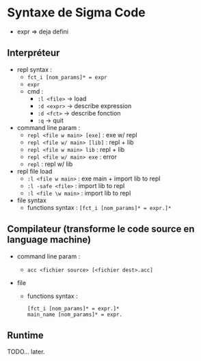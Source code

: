 # Syntaxe de Sigma Code

- expr => deja defini

## Interpréteur

- repl syntax :
  - `fct_i [nom_params]* = expr`
  - `expr`
  - cmd :
    - `:l <file>` -> load
    - `:d <expr>` -> describe expression
    - `:d <fct>` -> describe fonction
    - `:q` -> quit
- command line param :
  - `repl <file w main> [exe]`  : exe w/ repl
  - `repl <file w/ main> [lib]` : repl + lib
  - `repl <file w main> lib`    : repl + lib
  - `repl <file w/ main> exe`   : error
  - `repl`                      : repl w/ lib
- repl file load
  - `:l <file w main>`  : exe main + import lib to repl
  - `:l -safe <file>`   : import lib to repl
  - `:l <file \w main>` : import lib to repl
- file syntax
  - functions syntax : `[fct_i [nom_params]* = expr.]*`

## Compilateur (transforme le code source en language machine)

- command line param :
  - `acc <fichier source> [<fichier dest>.acc]`

- file
  - functions syntax :

    ``` acc
    [fct_i [nom_params]* = expr.]*
    main_name [nom_params]* = expr.
    ```

## Runtime

TODO... later.
